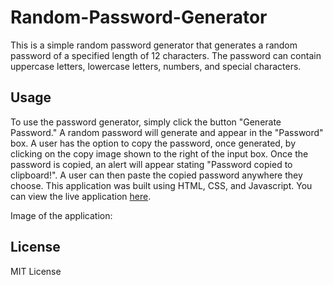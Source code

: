 # Random-Password-Generator

This is a simple random password generator that generates a random password of a specified length of 12 characters. The password can contain uppercase letters, lowercase letters, numbers, and special characters.

## Usage

To use the password generator, simply click the button "Generate Password." A random password will generate and appear in the "Password" box. A user has the option to copy the password, once generated, by clicking on the copy image shown to the right of the input box. Once the password is copied, an alert will appear stating "Password copied to clipboard!". A user can then paste the copied password anywhere they choose. This application was built using HTML, CSS, and Javascript. You can view the live application [here](https://random-password-generator-nine-kappa.vercel.app/).

Image of the application:



## License

MIT License